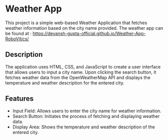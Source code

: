 # Weather App

This project is a simple web-based Weather Application that fetches weather information based on the city name provided.
The weather app can be found at : https://devansh-gupta-official.github.io/Weather-App-RoboVitics/

## **Description**
The application uses HTML, CSS, and JavaScript to create a user interface that allows users to input a city name. Upon clicking the search button, it fetches weather data from the OpenWeatherMap API and displays the temperature and weather description for the entered city.

## **Features**
- Input Field: Allows users to enter the city name for weather information.
- Search Button: Initiates the process of fetching and displaying weather data.
- Display Area: Shows the temperature and weather description of the entered city.
